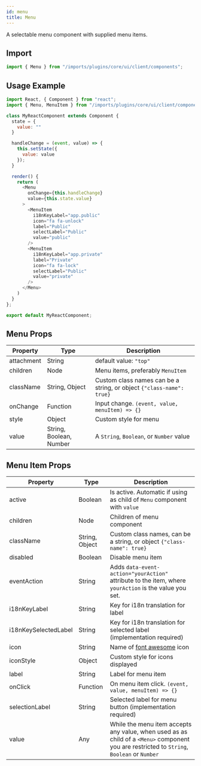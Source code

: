```yaml
---
id: menu
title: Menu
---
```

    
A selectable menu component with supplied menu items.

## Import

```javascript
import { Menu } from "/imports/plugins/core/ui/client/components";
```

## Usage Example

```javascript
import React, { Component } from "react";
import { Menu, MenuItem } from "/imports/plugins/core/ui/client/components";

class MyReactComponent extends Component {
  state = {
    value: ""
  }

  handleChange = (event, value) => {
    this.setState({
      value: value
    });
  }

  render() {
    return (
      <Menu
        onChange={this.handleChange}
        value={this.state.value}
      >
        <MenuItem
          i18nKeyLabel="app.public"
          icon="fa fa-unlock"
          label="Public"
          selectLabel="Public"
          value="public"
        />
        <MenuItem
          i18nKeyLabel="app.private"
          label="Private"
          icon="fa fa-lock"
          selectLabel="Public"
          value="private"
        />
      </Menu>
    )
  }
};

export default MyReactComponent;
```

## Menu Props

| Property   | Type                    | Description                                                          |
| ---------- | ----------------------- | -------------------------------------------------------------------- |
| attachment | String                  | default value: `"top"`                                               |
| children   | Node                    | Menu items, preferably `MenuItem`                                    |
| className  | String, Object          | Custom class names can be a string, or object `{"class-name": true}` |
| onChange   | Function                | Input change. `(event, value, menuItem) => {}`                       |
| style      | Object                  | Custom style for menu                                                |
| value      | String, Boolean, Number | A `String`, `Boolean`, or `Number` value                             |

## Menu Item Props

| Property             | Type           | Description                                                                                                                                |
| -------------------- | -------------- | ------------------------------------------------------------------------------------------------------------------------------------------ |
| active               | Boolean        | Is active. Automatic if using as child of `Menu` component with `value`                                                                    |
| children             | Node           | Children of menu component                                                                                                                 |
| className            | String, Object | Custom class names, can be a string, or object `{"class-name": true}`                                                                      |
| disabled             | Boolean        | Disable menu item                                                                                                                          |
| eventAction          | String         | Adds `data-event-action="yourAction"` attribute to the item, where `yourAction` is the value you set.                                      |
| i18nKeyLabel         | String         | Key for i18n translation for label                                                                                                         |
| i18nKeySelectedLabel | String         | Key for i18n translation for selected label (implementation required)                                                                      |
| icon                 | String         | Name of [font awesome](https://fortawesome.github.io/Font-Awesome/) icon                                                                   |
| iconStyle            | Object         | Custom style for icons displayed                                                                                                           |
| label                | String         | Label for menu item                                                                                                                        |
| onClick              | Function       | On menu item click. `(event, value, menuItem) => {}`                                                                                       |
| selectionLabel       | String         | Selected label for menu button (implementation required)                                                                                   |
| value                | Any            | While the menu item accepts any value, when used as as child of a `<Menu>` component you are restricted to `String`, `Boolean` or `Number` |
